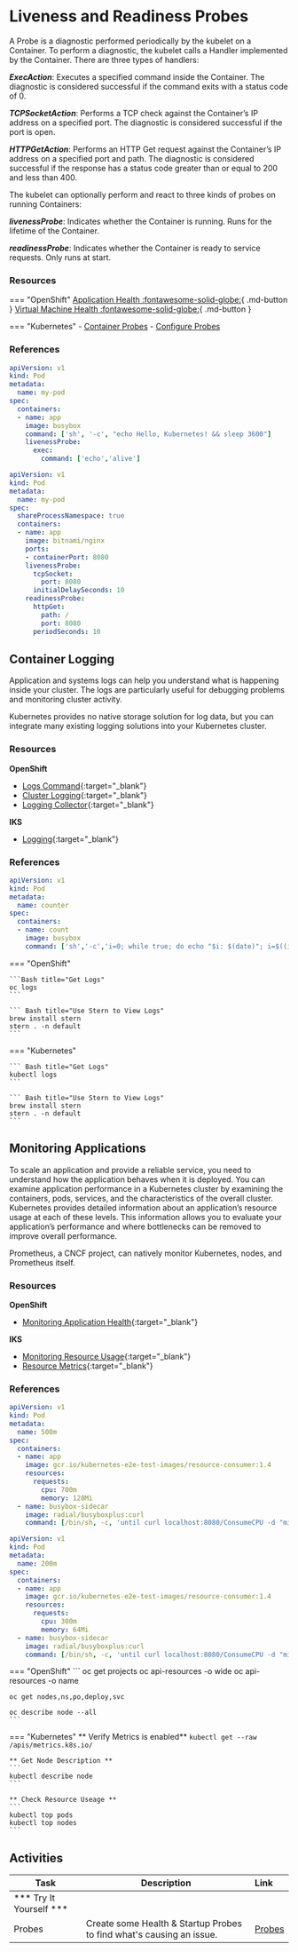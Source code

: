 # Liveness and Readiness Probes

A Probe is a diagnostic performed periodically by the kubelet on a Container. To perform a diagnostic, the kubelet calls a Handler implemented by the Container. There are three types of handlers:

***ExecAction***: Executes a specified command inside the Container. The diagnostic is considered successful if the command exits with a status code of 0.

***TCPSocketAction***: Performs a TCP check against the Container’s IP address on a specified port. The diagnostic is considered successful if the port is open.

***HTTPGetAction***: Performs an HTTP Get request against the Container’s IP address on a specified port and path. The diagnostic is considered successful if the response has a status code greater than or equal to 200 and less than 400.

The kubelet can optionally perform and react to three kinds of probes on running Containers:

***livenessProbe***: Indicates whether the Container is running. Runs for the lifetime of the Container.

***readinessProbe***: Indicates whether the Container is ready to service requests. Only runs at start.

### Resources

=== "OpenShift"
    [Application Health :fontawesome-solid-globe:](https://docs.openshift.com/container-platform/4.12/applications/application-health.html){ .md-button }
    [Virtual Machine Health :fontawesome-solid-globe:](https://docs.openshift.com/container-platform/4.12/virt/logging_events_monitoring/virt-monitoring-vm-health.html){ .md-button }

=== "Kubernetes"
    - [Container Probes](https://kubernetes.io/docs/concepts/workloads/pods/pod-lifecycle/#container-probes)
    - [Configure Probes](https://kubernetes.io/docs/tasks/configure-pod-container/configure-liveness-readiness-probes/)

### References

```yaml
apiVersion: v1
kind: Pod
metadata:
  name: my-pod
spec:
  containers:
  - name: app
    image: busybox
    command: ['sh', '-c', "echo Hello, Kubernetes! && sleep 3600"]
    livenessProbe:
      exec:
        command: ['echo','alive']
```

```yaml
apiVersion: v1
kind: Pod
metadata:
  name: my-pod
spec:
  shareProcessNamespace: true
  containers:
  - name: app
    image: bitnami/nginx
    ports:
    - containerPort: 8080
    livenessProbe:
      tcpSocket:
        port: 8080
      initialDelaySeconds: 10
    readinessProbe:
      httpGet:
        path: /
        port: 8080
      periodSeconds: 10
```

## Container Logging

Application and systems logs can help you understand what is happening inside your cluster. The logs are particularly useful for debugging problems and monitoring cluster activity.

Kubernetes provides no native storage solution for log data, but you can integrate many existing logging solutions into your Kubernetes cluster.

### Resources

**OpenShift**

- [Logs Command](https://docs.openshift.com/container-platform/4.13/cli_reference/openshift_cli/developer-cli-commands.html){:target="_blank"}
- [Cluster Logging](https://docs.openshift.com/container-platform/4.13/logging/cluster-logging.html){:target="_blank"}
- [Logging Collector](https://docs.openshift.com/container-platform/4.13/logging/config/cluster-logging-collector.html){:target="_blank"}

**IKS**

- [Logging](https://kubernetes.io/docs/concepts/cluster-administration/logging/){:target="_blank"}

### References


```yaml title="Pod Example"
apiVersion: v1
kind: Pod
metadata:
  name: counter
spec:
  containers:
  - name: count
    image: busybox
    command: ['sh','-c','i=0; while true; do echo "$i: $(date)"; i=$((i+1)); sleep 5; done']
```

=== "OpenShift"

    ```Bash title="Get Logs"
    oc logs
    ```

    ``` Bash title="Use Stern to View Logs"
    brew install stern
    stern . -n default
    ```

=== "Kubernetes"

    ``` Bash title="Get Logs"
    kubectl logs
    ```

    ``` Bash title="Use Stern to View Logs"
    brew install stern
    stern . -n default
    ```

## Monitoring Applications

To scale an application and provide a reliable service, you need to understand how the application behaves when it is deployed. You can examine application performance in a Kubernetes cluster by examining the containers, pods, services, and the characteristics of the overall cluster. Kubernetes provides detailed information about an application’s resource usage at each of these levels. This information allows you to evaluate your application’s performance and where bottlenecks can be removed to improve overall performance.

Prometheus, a CNCF project, can natively monitor Kubernetes, nodes, and Prometheus itself.

### Resources

**OpenShift**

- [Monitoring Application Health](https://docs.openshift.com/container-platform/4.13/applications/application-health.html){:target="_blank"}

**IKS**

- [Monitoring Resource Usage](https://kubernetes.io/docs/tasks/debug-application-cluster/resource-usage-monitoring/){:target="_blank"}
- [Resource Metrics](https://kubernetes.io/docs/tasks/debug-application-cluster/resource-metrics-pipeline/){:target="_blank"}

### References

```yaml
apiVersion: v1
kind: Pod
metadata:
  name: 500m
spec:
  containers:
  - name: app
    image: gcr.io/kubernetes-e2e-test-images/resource-consumer:1.4
    resources:
      requests:
        cpu: 700m
        memory: 128Mi
  - name: busybox-sidecar
    image: radial/busyboxplus:curl
    command: [/bin/sh, -c, 'until curl localhost:8080/ConsumeCPU -d "millicores=500&durationSec=3600"; do sleep 5; done && sleep 3700']
```

```yaml
apiVersion: v1
kind: Pod
metadata:
  name: 200m
spec:
  containers:
  - name: app
    image: gcr.io/kubernetes-e2e-test-images/resource-consumer:1.4
    resources:
      requests:
        cpu: 300m
        memory: 64Mi
  - name: busybox-sidecar
    image: radial/busyboxplus:curl
    command: [/bin/sh, -c, 'until curl localhost:8080/ConsumeCPU -d "millicores=200&durationSec=3600"; do sleep 5; done && sleep 3700']
```

=== "OpenShift"
    ```
    oc get projects
    oc api-resources -o wide
    oc api-resources -o name

    oc get nodes,ns,po,deploy,svc

    oc describe node --all
    ```

=== "Kubernetes"
    ** Verify Metrics is enabled**
    ```
    kubectl get --raw /apis/metrics.k8s.io/
    ```

    ** Get Node Description **
    ```
    kubectl describe node
    ```

    ** Check Resource Useage **
    ```
    kubectl top pods
    kubectl top nodes
    ```

</Tab>

</Tabs>

## Activities

| Task                            | Description         | Link        |
| --------------------------------| ------------------  |:----------- |
| *** Try It Yourself ***                         |         |         |
| Probes | Create some Health & Startup Probes to find what's causing an issue.  | [Probes](../../../labs/kubernetes/lab4/index.md) |
